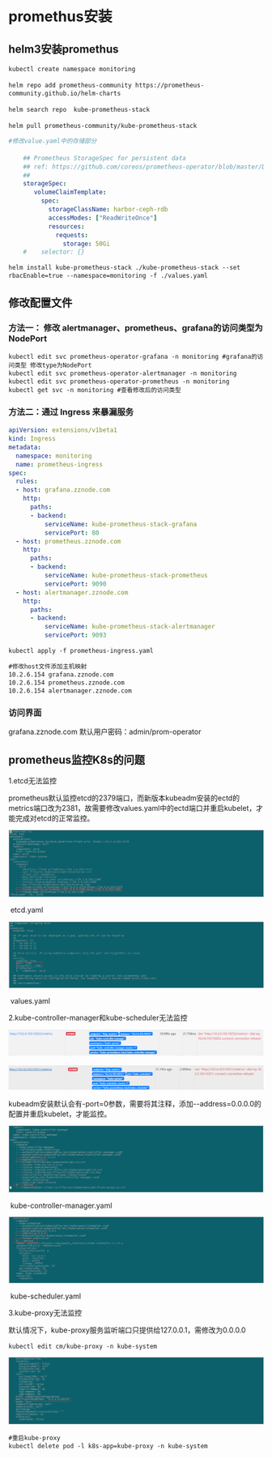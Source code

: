 # promethus安装

## helm3安装promethus

```shell
kubectl create namespace monitoring

helm repo add prometheus-community https://prometheus-community.github.io/helm-charts

helm search repo  kube-prometheus-stack

helm pull prometheus-community/kube-prometheus-stack
```

```yaml
#修改value.yaml中的存储部分

    ## Prometheus StorageSpec for persistent data
    ## ref: https://github.com/coreos/prometheus-operator/blob/master/Documentation/user-guides/storage.md
    ##
    storageSpec:
       volumeClaimTemplate:
         spec:
           storageClassName: harbor-ceph-rdb
           accessModes: ["ReadWriteOnce"]
           resources:
             requests:
               storage: 50Gi
    #    selector: {}
```

```shell
helm install kube-prometheus-stack ./kube-prometheus-stack --set rbacEnable=true --namespace=monitoring -f ./values.yaml
```



## 修改配置文件

### 方法一： 修改 alertmanager、prometheus、grafana的访问类型为NodePort

```shell
kubectl edit svc prometheus-operator-grafana -n monitoring #grafana的访问类型 修改type为NodePort        
kubectl edit svc prometheus-operator-alertmanager -n monitoring   
kubectl edit svc prometheus-operator-prometheus -n monitoring
kubectl get svc -n monitoring #查看修改后的访问类型
```

### 方法二：通过 Ingress 来暴漏服务 

```yaml
apiVersion: extensions/v1beta1
kind: Ingress
metadata:
  namespace: monitoring
  name: prometheus-ingress
spec:
  rules:
  - host: grafana.zznode.com
    http:
      paths:
      - backend:
          serviceName: kube-prometheus-stack-grafana 
          servicePort: 80
  - host: prometheus.zznode.com
    http:
      paths:
      - backend:
          serviceName: kube-prometheus-stack-prometheus
          servicePort: 9090
  - host: alertmanager.zznode.com
    http:
      paths:
      - backend:
          serviceName: kube-prometheus-stack-alertmanager
          servicePort: 9093
```

```shell
kubectl apply -f prometheus-ingress.yaml
```

```shell
#修改host文件添加主机映射
10.2.6.154 grafana.zznode.com
10.2.6.154 prometheus.zznode.com
10.2.6.154 alertmanager.zznode.com
```

### 访问界面

grafana.zznode.com 默认用户密码：admin/prom-operator



## prometheus监控K8s的问题

1.etcd无法监控

prometheus默认监控etcd的2379端口，而新版本kubeadm安装的ectd的metrics端口改为2381，故需要修改values.yaml中的ectd端口并重启kubelet，才能完成对etcd的正常监控。

![image-20210720114730591](../images/image-20210720114730591.png)

​                                                                               etcd.yaml

![image-20210720114832559](../images/image-20210720114832559.png)

​                                                                            values.yaml

2.kube-controller-manager和kube-scheduler无法监控

![image-20210720135912403](../images/image-20210720135912403.png)

![image-20210720140007867](../images/image-20210720140007867.png)

kubeadm安装默认会有-port=0参数，需要将其注释，添加--address=0.0.0.0的配置并重启kubelet，才能监控。

![image-20210720135701691](../images/image-20210720135701691.png)

​                                                                kube-controller-manager.yaml

![image-20210720135755288](../images/image-20210720135755288.png)

​                                                                        kube-scheduler.yaml

3.kube-proxy无法监控

默认情况下，kube-proxy服务监听端口只提供给127.0.0.1，需修改为0.0.0.0

```shell
kubectl edit cm/kube-proxy -n kube-system
```

![image-20210720140150952](../images/image-20210720140150952.png)

```shell
#重启kube-proxy
kubectl delete pod -l k8s-app=kube-proxy -n kube-system
```


